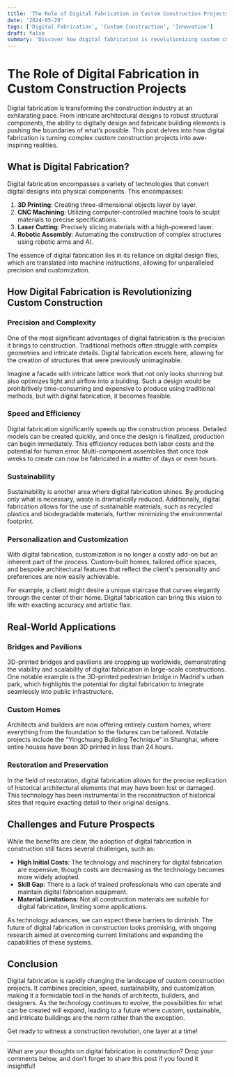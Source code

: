 ```yaml
---
title: 'The Role of Digital Fabrication in Custom Construction Projects'
date: '2024-05-29'
tags: ['Digital Fabrication', 'Custom Construction', 'Innovation']
draft: false
summary: 'Discover how digital fabrication is revolutionizing custom construction projects, bringing unprecedented precision and creativity to the building industry.'
---
```


# The Role of Digital Fabrication in Custom Construction Projects

Digital fabrication is transforming the construction industry at an exhilarating pace. From intricate architectural designs to robust structural components, the ability to digitally design and fabricate building elements is pushing the boundaries of what’s possible. This post delves into how digital fabrication is turning complex custom construction projects into awe-inspiring realities.

## What is Digital Fabrication?

Digital fabrication encompasses a variety of technologies that convert digital designs into physical components. This encompasses:

1. **3D Printing**: Creating three-dimensional objects layer by layer.
2. **CNC Machining**: Utilizing computer-controlled machine tools to sculpt materials to precise specifications.
3. **Laser Cutting**: Precisely slicing materials with a high-powered laser.
4. **Robotic Assembly**: Automating the construction of complex structures using robotic arms and AI.

The essence of digital fabrication lies in its reliance on digital design files, which are translated into machine instructions, allowing for unparalleled precision and customization.

## How Digital Fabrication is Revolutionizing Custom Construction

### Precision and Complexity

One of the most significant advantages of digital fabrication is the precision it brings to construction. Traditional methods often struggle with complex geometries and intricate details. Digital fabrication excels here, allowing for the creation of structures that were previously unimaginable.

Imagine a facade with intricate lattice work that not only looks stunning but also optimizes light and airflow into a building. Such a design would be prohibitively time-consuming and expensive to produce using traditional methods, but with digital fabrication, it becomes feasible.

### Speed and Efficiency

Digital fabrication significantly speeds up the construction process. Detailed models can be created quickly, and once the design is finalized, production can begin immediately. This efficiency reduces both labor costs and the potential for human error. Multi-component assemblies that once took weeks to create can now be fabricated in a matter of days or even hours.

### Sustainability

Sustainability is another area where digital fabrication shines. By producing only what is necessary, waste is dramatically reduced. Additionally, digital fabrication allows for the use of sustainable materials, such as recycled plastics and biodegradable materials, further minimizing the environmental footprint.

### Personalization and Customization

With digital fabrication, customization is no longer a costly add-on but an inherent part of the process. Custom-built homes, tailored office spaces, and bespoke architectural features that reflect the client's personality and preferences are now easily achievable. 

For example, a client might desire a unique staircase that curves elegantly through the center of their home. Digital fabrication can bring this vision to life with exacting accuracy and artistic flair.

## Real-World Applications

### Bridges and Pavilions

3D-printed bridges and pavilions are cropping up worldwide, demonstrating the viability and scalability of digital fabrication in large-scale constructions. One notable example is the 3D-printed pedestrian bridge in Madrid's urban park, which highlights the potential for digital fabrication to integrate seamlessly into public infrastructure.

### Custom Homes

Architects and builders are now offering entirely custom homes, where everything from the foundation to the fixtures can be tailored. Notable projects include the “Yingchuang Building Technique” in Shanghai, where entire houses have been 3D printed in less than 24 hours.

### Restoration and Preservation

In the field of restoration, digital fabrication allows for the precise replication of historical architectural elements that may have been lost or damaged. This technology has been instrumental in the reconstruction of historical sites that require exacting detail to their original designs.

## Challenges and Future Prospects

While the benefits are clear, the adoption of digital fabrication in construction still faces several challenges, such as:

- **High Initial Costs**: The technology and machinery for digital fabrication are expensive, though costs are decreasing as the technology becomes more widely adopted.
- **Skill Gap**: There is a lack of trained professionals who can operate and maintain digital fabrication equipment.
- **Material Limitations**: Not all construction materials are suitable for digital fabrication, limiting some applications.

As technology advances, we can expect these barriers to diminish. The future of digital fabrication in construction looks promising, with ongoing research aimed at overcoming current limitations and expanding the capabilities of these systems.

## Conclusion

Digital fabrication is rapidly changing the landscape of custom construction projects. It combines precision, speed, sustainability, and customization, making it a formidable tool in the hands of architects, builders, and designers. As the technology continues to evolve, the possibilities for what can be created will expand, leading to a future where custom, sustainable, and intricate buildings are the norm rather than the exception.

Get ready to witness a construction revolution, one layer at a time!

---

What are your thoughts on digital fabrication in construction? Drop your comments below, and don't forget to share this post if you found it insightful!